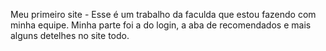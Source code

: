 Meu primeiro site - Esse é um trabalho da faculda que estou fazendo com minha equipe.
Minha parte foi a do login, a aba de recomendados e mais alguns detelhes no site todo.
